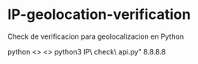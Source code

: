 # IP-geolocation-verification
Check de verificacion para geolocalizacion en Python 


python <<name script>> <<IP>>
python3 IP\ check\ api.py" 8.8.8.8
